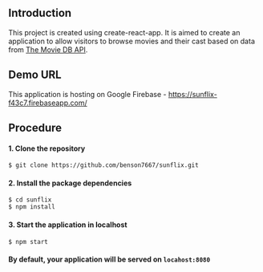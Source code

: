 ## Introduction

This project is created using create-react-app. It is aimed to create an application to allow visitors to browse movies and their cast based on data from [The Movie DB API](https://www.themoviedb.org/documentation/api).


## Demo URL

This application is hosting on Google Firebase - https://sunflix-f43c7.firebaseapp.com/

## Procedure

#### 1. Clone the repository
```
$ git clone https://github.com/benson7667/sunflix.git
```
#### 2. Install the package dependencies
```
$ cd sunflix
$ npm install
```
#### 3. Start the application in localhost
```
$ npm start
```
#### By default, your application will be served on `locahost:8080`


